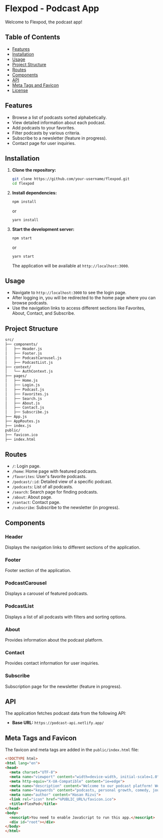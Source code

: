# Flexpod - Podcast App

Welcome to Flexpod, the podcast app!

## Table of Contents

- [Features](#features)
- [Installation](#installation)
- [Usage](#usage)
- [Project Structure](#project-structure)
- [Routes](#routes)
- [Components](#components)
- [API](#api)
- [Meta Tags and Favicon](#meta-tags-and-favicon)
- [License](#license)

## Features

- Browse a list of podcasts sorted alphabetically.
- View detailed information about each podcast.
- Add podcasts to your favorites.
- Filter podcasts by various criteria.
- Subscribe to a newsletter (feature in progress).
- Contact page for user inquiries.

## Installation

1. **Clone the repository:**

    ```bash
    git clone https://github.com/your-username/flexpod.git
    cd flexpod
    ```

2. **Install dependencies:**

    ```bash
    npm install
    ```

    or

    ```bash
    yarn install
    ```

3. **Start the development server:**

    ```bash
    npm start
    ```

    or

    ```bash
    yarn start
    ```

    The application will be available at `http://localhost:3000`.

## Usage

- Navigate to `http://localhost:3000` to see the login page.
- After logging in, you will be redirected to the home page where you can browse podcasts.
- Use the navigation links to access different sections like Favorites, About, Contact, and Subscribe.

## Project Structure

```bash
src/
├── components/
│   ├── Header.js
│   ├── Footer.js
│   ├── PodcastCarousel.js
│   ├── PodcastList.js
├── context/
│   └── AuthContext.js
├── pages/
│   ├── Home.js
│   ├── Login.js
│   ├── Podcast.js
│   ├── Favorites.js
│   ├── Search.js
│   ├── About.js
│   ├── Contact.js
│   ├── Subscribe.js
├── App.js
├── AppRoutes.js
├── index.js
public/
├── favicon.ico
├── index.html
```

## Routes

- `/`: Login page.
- `/home`: Home page with featured podcasts.
- `/favorites`: User's favorite podcasts.
- `/podcast/:id`: Detailed view of a specific podcast.
- `/podcasts`: List of all podcasts.
- `/search`: Search page for finding podcasts.
- `/about`: About page.
- `/contact`: Contact page.
- `/subscribe`: Subscribe to the newsletter (in progress).

## Components

### Header

Displays the navigation links to different sections of the application.

### Footer

Footer section of the application.

### PodcastCarousel

Displays a carousel of featured podcasts.

### PodcastList

Displays a list of all podcasts with filters and sorting options.

### About

Provides information about the podcast platform.

### Contact

Provides contact information for user inquiries.

### Subscribe

Subscription page for the newsletter (feature in progress).

## API

The application fetches podcast data from the following API:

- **Base URL:** `https://podcast-api.netlify.app/`

## Meta Tags and Favicon

The favicon and meta tags are added in the `public/index.html` file:

```html
<!DOCTYPE html>
<html lang="en">
<head>
  <meta charset="UTF-8">
  <meta name="viewport" content="width=device-width, initial-scale=1.0">
  <meta http-equiv="X-UA-Compatible" content="ie=edge">
  <meta name="description" content="Welcome to our podcast platform! We offer a variety of podcasts from different genres.">
  <meta name="keywords" content="podcasts, personal growth, comedy, journalism, history, entertainment">
  <meta name="author" content="Hasan Rizvi">
  <link rel="icon" href="%PUBLIC_URL%/favicon.ico">
  <title>FlexPod</title>
</head>
<body>
  <noscript>You need to enable JavaScript to run this app.</noscript>
  <div id="root"></div>
</body>
</html>
```
